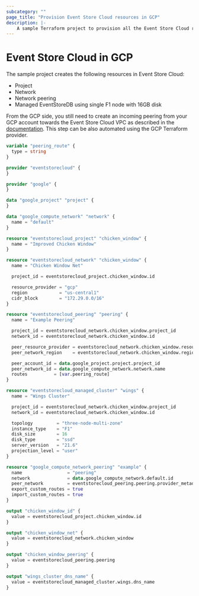 ```yaml
---
subcategory: ""
page_title: "Provision Event Store Cloud resources in GCP"
description: |-
    A sample Terraform project to provision all the Event Store Cloud resources in Google Cloud.
---
```


# Event Store Cloud in GCP

The sample project creates the following resources in Event Store Cloud:
- Project
- Network
- Network peering
- Managed EventStoreDB using single F1 node with 16GB disk

From the GCP side, you still need to create an incoming peering from your GCP account towards the Event Store Cloud VPC as described in the [documentation](https://developers.eventstore.com/cloud/provision/gcp/#network-peering).
This step can be also automated using the GCP Terraform provider.

```terraform
variable "peering_route" {
  type = string
}

provider "eventstorecloud" {
}

provider "google" {
}

data "google_project" "project" {
}

data "google_compute_network" "network" {
  name = "default"
}

resource "eventstorecloud_project" "chicken_window" {
  name = "Improved Chicken Window"
}

resource "eventstorecloud_network" "chicken_window" {
  name = "Chicken Window Net"

  project_id = eventstorecloud_project.chicken_window.id

  resource_provider = "gcp"
  region            = "us-central1"
  cidr_block        = "172.29.0.0/16"
}

resource "eventstorecloud_peering" "peering" {
  name = "Example Peering"

  project_id = eventstorecloud_network.chicken_window.project_id
  network_id = eventstorecloud_network.chicken_window.id

  peer_resource_provider = eventstorecloud_network.chicken_window.resource_provider
  peer_network_region    = eventstorecloud_network.chicken_window.region

  peer_account_id = data.google_project.project.project_id
  peer_network_id = data.google_compute_network.network.name
  routes          = [var.peering_route]
}

resource "eventstorecloud_managed_cluster" "wings" {
  name = "Wings Cluster"

  project_id = eventstorecloud_network.chicken_window.project_id
  network_id = eventstorecloud_network.chicken_window.id

  topology         = "three-node-multi-zone"
  instance_type    = "F1"
  disk_size        = 16
  disk_type        = "ssd"
  server_version   = "21.6"
  projection_level = "user"
}

resource "google_compute_network_peering" "example" {
  name                 = "peering"
  network              = data.google_compute_network.default.id
  peer_network         = eventstorecloud_peering.peering.provider_metadata.gcp_network_id
  export_custom_routes = true
  import_custom_routes = true
}

output "chicken_window_id" {
  value = eventstorecloud_project.chicken_window.id
}

output "chicken_window_net" {
  value = eventstorecloud_network.chicken_window
}

output "chicken_window_peering" {
  value = eventstorecloud_peering.peering
}

output "wings_cluster_dns_name" {
  value = eventstorecloud_managed_cluster.wings.dns_name
}
```
